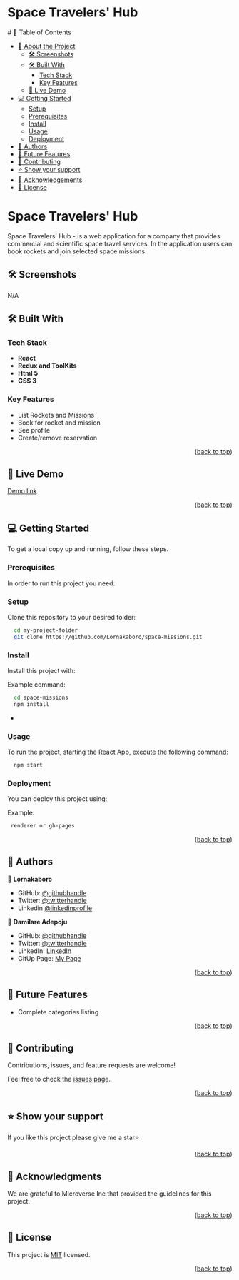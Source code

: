 <!--   <img src="./src/assets/movieverse-logo.png" width="50px" alt="Movieverse logo" /> -->
  <h1><b>Space Travelers' Hub</b></h1>

</div>
# 📗 Table of Contents

- [📖 About the Project](#about-project)
  - [🛠 Screenshots](#screenshots)
  - [🛠 Built With](#built-with)
    - [Tech Stack](#tech-stack)
    - [Key Features](#key-features)
  - [🚀 Live Demo](#live-demo)
- [💻 Getting Started](#getting-started)
  - [Setup](#setup)
  - [Prerequisites](#prerequisites)
  - [Install](#install)
  - [Usage](#usage)
  - [Deployment](#deployment)
- [👥 Authors](#authors)
- [🔭 Future Features](#future-features)
- [🤝 Contributing](#contributing)
- [⭐️ Show your support](#support)
- [🙏 Acknowledgements](#acknowledgements)
- [📝 License](#license)

# Space Travelers' Hub<a name="about-project"></a>

Space Travelers' Hub - is a web application for a company that provides commercial and scientific space travel services. In the application users can book rockets and join selected space missions.

## 🛠 Screenshots <a name="screenshots"></a>

N/A

<!-- <img src="./src/img/screenshot_desktop.JPG" width="70%" alt="desktop screen" /> -->

## 🛠 Built With <a name="built-with"></a>

### Tech Stack <a name="tech-stack"></a>

- **React**
- **Redux and ToolKits**
- **Html 5**
- **CSS 3**

### Key Features <a name="key-features"></a>

- List Rockets and Missions
- Book for rocket and mission
- See profile
- Create/remove reservation

<p align="right">(<a href="#readme-top">back to top</a>)</p>

## 🚀 Live Demo <a name="live-demo"></a>

[Demo link](https://travellers-hub.onrender.com)

<p align="right">(<a href="#readme-top">back to top</a>)</p>

## 💻 Getting Started <a name="getting-started"></a>

To get a local copy up and running, follow these steps.

### Prerequisites <a name="prerequisites">

In order to run this project you need:

### Setup <a name="setup">

Clone this repository to your desired folder:

```sh
  cd my-project-folder
  git clone https://github.com/Lornakaboro/space-missions.git
```

### Install <a name="install">

Install this project with:

Example command:

```sh
  cd space-missions
  npm install
```

-

### Usage <a name="usage">

To run the project, starting the React App, execute the following command:

```sh
  npm start
```

### Deployment <a name="deployment">

You can deploy this project using:

Example:

```sh
 renderer or gh-pages
```

<p align="right">(<a href="#readme-top">back to top</a>)</p>

## 👥 Authors <a name="authors"></a>

👤 **Lornakaboro**

- GitHub: [@githubhandle](https://github.com/Lornakaboro)
- Twitter: [@twitterhandle](https://twitter.com/KaboroLorna)
- Linkedin [@linkedinprofile](https://www.linkedin.com/in/lorna-kaboro-23620b242/)

👤 **Damilare Adepoju**

- GitHub: [@githubhandle](https://github.com/adamilare)
- Twitter: [@twitterhandle](https://twitter.com/mailtodare)
- LinkedIn: [LinkedIn](https://linkedin.com/in/adamilare)
- GitUp Page: [My Page](https://adamilare.github.io/)

<p align="right">(<a href="#readme-top">back to top</a>)</p>

## 🔭 Future Features <a name="future-features"></a>

- Complete categories listing

<p align="right">(<a href="#readme-top">back to top</a>)</p>

## 🤝 Contributing <a name="contributing"></a>

Contributions, issues, and feature requests are welcome!

Feel free to check the [issues page](../../issues/).

<p align="right">(<a href="#readme-top">back to top</a>)</p>

## ⭐️ Show your support <a name="support"></a>

If you like this project please give me a star⭐

<p align="right">(<a href="#readme-top">back to top</a>)</p>

## 🙏 Acknowledgments <a name="acknowledgements"></a>

We are grateful to Microverse Inc that provided the guidelines for this project.

<p align="right">(<a href="#readme-top">back to top</a>)</p>

## 📝 License <a name="license"></a>

This project is [MIT](./LICENSE) licensed.

<p align="right">(<a href="#readme-top">back to top</a>)</p>
